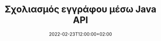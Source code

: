 ---
############################# Static ############################
layout: "product"
date: 2022-02-23T12:00:00+02:00
draft: false

product: "Annotation"
product_tag: "annotation"
platform: "Java"
platform_tag: "java"

############################# Head ############################
head_title: "Java Document Annotation API | Προβολή και σχολιασμός εικόνων PDF Word Excel PPTX"
head_description: "Java Document Annotation API. Προβάλετε, προσθέστε ετικέτες, σχολιάστε και σχολιάστε τις μορφές αρχείων PDF Word DOCX, Excel XLSX, PPTX, EML EMLX, VSS VSD, OTP, CAD και εικόνας."

############################# Header ##########################
title: "Σχολιασμός εγγράφου μέσω Java API"
description: "Δημιουργήστε εφαρμογές Java με δυνατότητες προβολής και σχολιασμού PDF, HTML, MS Office και άλλων μορφών εγγράφων χωρίς εγκατάσταση εξωτερικού λογισμικού."
button:
    enable: true
    icon: "fas fa-arrow-down"
    label: "Κατεβάστε δωρεάν δοκιμή"
    link: "https://downloads.groupdocs.com/annotation/java"

############################# SubMenu #########################
submenu:
    enable: true
    
    left:
        img_alt: "GroupDocs.Annotation for Java"
        image: "https://www.groupdocs.cloud/templates/groupdocs/images/product-logos/groupdocs-annotation-java.png"
        product: "GroupDocs.Annotation"
        platform: "Java"

    middle:
        button:
            # button loop
            - link: "#features"
              text: "Χαρακτηριστικά"

            # button loop
            - link: "https://products.groupdocs.app/annotation"
              text: "Live Demos"

            # button loop
            - link: "https://purchase.groupdocs.com/pricing/annotation/java"
              text: "Τιμολόγηση"

    right:
        link_download: "https://downloads.groupdocs.com/annotation"
        link_learn: "https://docs.groupdocs.com/annotation/java/"
        link_buy: "https://purchase.groupdocs.com"

############################# Overview ############################
overview:
    enable: true
    content: |
      Το GroupDocs.Annotation Java API είναι ένα προϊόν που σας επιτρέπει να εργάζεστε με σχολιασμούς σε έγγραφα σε διαφορετικές πλατφόρμες και λειτουργικά συστήματα, όπως Android, MacOS, Linux, Windows. Το GroupDocs.Annotation παρέχει μια βιβλιοθήκη με απλό API που προσφέρει πολλά πλεονεκτήματα: για παράδειγμα, εάν πρέπει να διατηρήσετε εμπιστευτικά τα δεδομένα ή να επιλέξετε πόση δύναμη χρειάζεστε για να εργαστείτε με τη βιβλιοθήκη ή να αλλάξετε εν μέρει την εργασία με σχολιασμούς, η βιβλιοθήκη είναι πολύ ελαφρύ και ευέλικτο.

      Το GroupDocs.Annotation for Java API σάς επιτρέπει να εργάζεστε με διαφορετικούς τύπους σχολιασμών, οι οποίοι περιλαμβάνουν: Κείμενο, Πολύγραμμη, Περιοχή, Υπογράμμιση, Σημείο, Υδατογράφημα, Βέλος, Έλλειψη, Αντικατάσταση κειμένου, Απόσταση, Πεδίο κειμένου, Διόρθωση πόρων κ.λπ. Και υποστηρίζει τα περισσότερα δημοφιλείς μορφές εγγράφων όπως: PDF, HTML, Microsoft Office Word, υπολογιστικά φύλλα Excel, παρουσιάσεις PowerPoint, Visio, email του Outlook, εικόνες, μετα-αρχεία, σχέδιο CAD και διάφορες άλλες μορφές. Το API παρέχει τη δυνατότητα λήψης μικρογραφιών σελίδων εγγράφων και υποστηρίζει την εισαγωγή και την εξαγωγή σχολιασμού προς και από αρχεία PDF.

      Χρησιμοποιώντας τη βιβλιοθήκη, μπορείτε να [add](/annotation/java/bmp/), [edit](/annotation/java/bmp/), [extract](/annotation/java/bmp/) και [delete](/annotation /java/bmp/) σχολιασμοί από έγγραφα, περιστροφή εγγράφων, αλλαγή λύσης μικρογραφιών και αυτή δεν είναι μια πλήρης λίστα με όλες τις δυνατότητες. Προσφέρει επίσης ένα ολοκληρωμένο σύνολο αντικειμένων δεδομένων για την προσαρμογή των ιδιοτήτων σχολιασμού σύμφωνα με τις απαιτήσεις σας σε όλες τις υποστηριζόμενες μορφές εγγράφων.

      Η εργασία με το GroupDocs.Annotation για το Java API είναι πολύ απλή και αποτελείται από μερικά μόνο βασικά βήματα. Αρχικά πρέπει να ρυθμίσετε μια άδεια χρήσης, στη συνέχεια να επιλέξετε το αρχείο με το οποίο θέλετε να εργαστείτε, στη συνέχεια να χειριστείτε με κάποιο τρόπο τους σχολιασμούς εγγράφων (διαγραφή/επεξεργασία/εξαγωγή/διαγραφή) και αποθηκεύστε το αποτέλεσμα. Για περισσότερες πληροφορίες, ανατρέξτε στο προϊόν [documentation](https://docs.groupdocs.com/annotation/java/getting-started/) ή στα [παραδείγματα] μας (https://github.com/groupdocs-annotation/GroupDocs.Annotation -για-Java) σετ.
      
      Το GroupDocs.Annotation ενημερώνεται τακτικά και παρέχει υποστήριξη στους πελάτες του, είστε πάντα ευπρόσδεκτοι να μας κάνετε ερωτήσεις ή να στείλετε τις ιδέες σας ή να μας πείτε για τις ανάγκες σας για κάτι νέο και θα το εφαρμόσουμε με χαρά στις νέες μας εκδόσεις.
    tabs:
      enable: true
      
      ## TAB ONE ##
      tab_one:
        description: |
          Ακολουθεί μια επισκόπηση του GroupDocs.Annotation για Java:
      
        right:
          enable: true
          icon: "fab fa-html5"
          title:  ΣΦΑΙΡΙΚΗ ΕΙΚΟΝΑ
          content: |
            * Προσθήκη σχολιασμών
            * Εξαγωγή σχολιασμών 
            * Εισαγωγή σχολιασμών
            * Σχόλια με βάση την απάντηση
            * Συμβατότητα σχολιασμού
      
      ## TAB TWO ##
      tab_two:
        description: |
          Το GroupDocs.Annotation για Java υποστηρίζει όλες τις δημοφιλείς [μορφές αρχείων εγγράφων](https://docs.groupdocs.com/annotation/java/supported-document-formats/) συμπεριλαμβανομένων: Microsoft Office, PDF, εικόνων και πολλών άλλων.

        left:
          enable: true
          table:
            # table loop
            - title: "Microsoft Office Formats"
              content: |
                * **Word**: [DOC](/annotation/java/doc/), [DOCX](/annotation/java/docx/), [DOCM](/annotation/java/docm/), [DOT](/annotation/java/dot/), [DOTX](/annotation/java/dotx/), [RTF](/annotation/java/rtf/)
                * **Excel**: [XLS](/annotation/java/xls/), [XLSX](/annotation/java/xlsx/), [XLSB](/annotation/java/xlsb/), [XLSM](/annotation/java/xlsm/)
                * **PowerPoint**: [PPT](/annotation/java/ppt/), [PPTX](/annotation/java/pptx/), [PPS](/annotation/java/pps/), [PPSX](/annotation/java/ppsx/), [POTM](/annotation/java/potm/), [POTX](/annotation/java/potx/), [PPSM](/annotation/java/ppsm/), [PPTM](/annotation/java/pptm/), [WMF](/annotation/java/wmf/), [EMF](/annotation/java/emf/)
                * **Outlook**: [EML](/annotation/java/eml/), [EMLX](/annotation/java/emlx/), [MSG](/annotation/java/msg/)
                * **Visio**: [VSS](/annotation/java/vss/), [VST](/annotation/java/vst/), [VSD](/annotation/java/vsd/), [VSDX](/annotation/java/vsdx/), [VSX](/annotation/java/vsx/)

        right:
          enable: true
          table:
            # table loop
            - title: "Other Formats"
              content: |
                * **Portable**: [PDF](/annotation/java/pdf/) (PDF/A-1a, PDF/A-1b, PDF/A-2a)
                * **OpenDocument**: [ODT](/annotation/java/odt/), [ODS](/annotation/java/ods/), [ODP](/annotation/java/odp/)
                * **Images**: [BMP](/annotation/java/bmp/), [JPG](/annotation/java/jpg/), [JPEG](/annotation/java/jpeg/), [TIFF](/annotation/java/tiff/), [TIF](/annotation/java/tif/), [PNG](/annotation/java/png/), [GIF](/annotation/java/gif/), [DCM](/annotation/java/dcm/), [DICOM](/annotation/java/dicom/)
                * **AutoCAD**: [DWG](/annotation/java/dwg/), [DXF](/annotation/java/dxf/), [CAD](/annotation/java/cad/)
                * **Other**: [HTM](/annotation/java/htm/), [HTML](/annotation/java/html/), [CSV](/annotation/java/csv/), [DJVU](/annotation/java/djvu/), [OTP](/annotation/java/otp/), [OTT](/annotation/java/ott/)

      ## TAB THREE ##
      tab_three:
        description: |
          Το GroupDocs.Annotation για Java υποστηρίζει τα ακόλουθα λειτουργικά συστήματα, Frameworks και Package Managers:
        
        left:
          enable: true
          table:
            # table loop
            - icon: "fab fa-windows"
              title:  Λειτουργικά συστήματα
              content: |
                * Microsoft Windows Desktop
                * Microsoft Windows Server
                * Linux
                * MacOS

            # table loop
            - icon: "fas fa-code"
              title:  Υποστηριζόμενα πλαίσια
              content: |
                * Java 7 (1.7) and above

        right:
          enable: true
          table:
            # table loop
            - icon: "fas fa-cogs"
              title:  Αναπτυξιακά Περιβάλλοντα
              content: |
                * NetBeans
                * IntelliJ IDEA
                * Eclipse

            # table loop
            - icon: "fas fa-tools"
              title:  Εργαλείο Build Automation
              content: |
                * Maven

############################# Features ############################
features:
    enable: true
    title: GroupDocs.Σχολιασμός για λειτουργίες Java

    feature:
      # feature loop
      - icon: "fas fa-copy"
        link: "https://docs.groupdocs.com/annotation/java/add-area-annotation/"
        content: Προσθέστε σχολιασμό περιοχής στο έγγραφο και συνδέστε απλά και ένθετα σχόλια

      # feature loop
      - icon: "fas fa-eye"
        link: "https://docs.groupdocs.com/annotation/java/add-arrow-annotation/"
        content: Τοποθετήστε τον δείκτη σε ένα συγκεκριμένο περιεχόμενο χρησιμοποιώντας τον σχολιασμό με το βέλος

      # feature loop
      - icon: "fas fa-bolt"
        link: "https://docs.groupdocs.com/annotation/java/add-watermark-annotation/"
        content: Ορίστε τα υδατογραφήματα κειμένου σε PDF, διαφάνειες, φύλλα εργασίας Excel, εικόνες και διαγράμματα σε γωνιακή θέση
      
      # feature loop
      - icon: "fas fa-file-powerpoint"
        link: "https://docs.groupdocs.com/annotation/java/add-point-annotation/"
        content: Προσθέστε αναδυόμενα σχόλια σε οποιοδήποτε μέρος του εγγράφου χρησιμοποιώντας τον σχολιασμό σημείων

      # feature loop
      - icon: "fas fa-code"
        link: "https://docs.groupdocs.com/annotation/java/add-polyline-annotation/"
        content: Χρησιμοποιήστε τον σχολιασμό Polyline για να συνδέσετε ακολουθία τμημάτων γραμμής, τμήματα τόξου ή και τα δύο

      # feature loop
      - icon: "fas fa-cloud"
        link: "https://docs.groupdocs.com/annotation/java/add-ellipse-annotation/"
        content: Προσθήκη σχολιασμού Ellipse σε PDF, έγγραφα Word, υπολογιστικά φύλλα, παρουσιάσεις, διαγράμματα και εικόνες

      # feature loop
      - icon: "fas fa-remove-format"
        link: "https://docs.groupdocs.com/annotation/java/add-watermark-annotation/"
        content: Προσθέστε γωνιακά υδατογραφήματα για PDF, PowerPoint, Excel, Εικόνες και Διαγράμματα

      # feature loop
      - icon: "fas fa-comment-slash"
        link: "https://docs.groupdocs.com/annotation/java/add-underline-annotation/"
        content: Λήψη συντεταγμένων σχολιασμού κειμένου σε αναπαράσταση εικόνας ενός εγγράφου

      # feature loop
      - icon: "fas fa-location-arrow"
        link: "https://docs.groupdocs.com/annotation/java/add-annotation-to-the-document/"
        content: Υπογράμμιση, Διαγραφή ή Τροποποίηση συγκεκριμένου κειμένου σε ένα έγγραφο

      # feature loop
      - icon: "fas fa-border-all"
        link: "https://docs.groupdocs.com/annotation/java/add-annotation-to-the-document/"
        content: Προσθήκη σφραγίδας κειμένου ή υδατογραφήματος και πεδίου κειμένου σε ένα έγγραφο

      # feature loop
      - icon: "fas fa-wrench"
        link: "https://docs.groupdocs.com/annotation/java/add-point-annotation/"
        content: Εισαγωγή και εξαγωγή σχολιασμών μεταξύ εγγράφων του Word και παρουσιάσεων PowerPoint

      # feature loop
      - icon: "fas fa-columns"
        link: "https://docs.groupdocs.com/annotation/java/add-strikeout-annotation/"
        content: Σχολιάστε υπολογιστικά φύλλα Excel με τύπους σχολιασμού κειμένου, αντικατάστασης κειμένου, υδατογραφήματος και επεξεργασίας πόρων

      # feature loop
      - icon: "fas fa-file-word"
        link: "https://docs.groupdocs.com/annotation/java/get-file-info/"
        content: Προσθήκη σχολιασμών Polyline, Strikethrough, Υπογράμμισης ή Κειμένου σε Παρουσιάσεις και Διαφάνειες PowerPoint

      # feature loop
      - icon: "fas fa-envelope"
        link: "https://docs.groupdocs.com/annotation/java/basic-usage/"
        content: Σημειώστε τον σχολιασμό σημείου στις παρουσιάσεις χρησιμοποιώντας συντεταγμένες X, Y

      # feature loop
      - icon: "fas fa-print"
        link: "https://docs.groupdocs.com/annotation/java/add-strikeout-annotation/"
        content: Προσθέστε σχολιασμούς διαγράμμισης, κειμένου, υπογράμμισης ή πολυγραμμής στις εικόνες

      # feature loop
      - icon: "fas fa-file-archive"
        link: "https://docs.groupdocs.com/annotation/java/add-link-annotation/"
        content: Λήψη πληροφοριών εγγράφων και εικόνων για διαγράμματα Visio, όπως VSS και VSD
      
      # feature loop
      - icon: "fas fa-file-code"
        link: "https://docs.groupdocs.com/annotation/java/basic-usage/"
        content: Λάβετε μικρογραφίες των σελίδων εγγράφων και εργαστείτε με αρχεία TIFF πολλών σελίδων

      # feature loop
      - icon: "fas fa-file-excel"
        link: "https://docs.groupdocs.com/annotation/java/get-file-info/"
        content: Λήψη όλων των σχολίων ενός εγγράφου με μια κλήση μίας λειτουργίας

      # feature loop
      - icon: "fas fa-heading"
        link: "https://docs.groupdocs.com/annotation/java/add-link-annotation/"
        content: Προσθέστε σχολιασμούς συνδέσμων σε παρουσιάσεις PDF, Word και PowerPoint

      # feature loop
      - icon: "fas fa-project-diagram"
        link: "https://docs.groupdocs.com/annotation/java/add-point-annotation/"
        content: Υποστήριξη SVG Path Parsing για PDF, Word, Diagrams, Slides και άλλες κύριες μορφές εγγράφων

      # feature loop
      - icon: "fas fa-cube"
        link: "https://docs.groupdocs.com/annotation/java/technical-support/"
        content: Υποστήριξη για την προσθήκη σχολιασμού υδατογραφήματος σε έγγραφα του Word και εκκαθάριση για αντικατάσταση κειμένου

      # feature loop
      - icon: "fab fa-uncharted"
        link: "https://docs.groupdocs.com/annotation/java/technical-support/"
        content: Υποστήριξη Επεξεργασίας Σχημάτων σε Διαγράμματα για σχολιασμούς κειμένου
  
      # feature loop
      - icon: "fab fa-uncharted"
        link: "https://docs.groupdocs.com/annotation/java/advanced-usage/"
        content: Εξοικονομήστε χρόνο αποθηκεύοντας προσωρινά τις προεπισκοπήσεις σελίδων των εγγράφων για ταχύτερη επεξεργασία
  
      # feature loop
      - icon: "fab fa-uncharted"
        link: "https://docs.groupdocs.com/annotation/java/add-annotation-to-the-document/"
        content: Σημειώστε εύκολα έγγραφα Word, Excel και PowerPoint ακόμη και με παλαιότερες μορφές

      # feature loop
      - icon: "fab fa-uncharted"
        link: "https://docs.groupdocs.com/annotation/java/add-distance-annotation/"
        content: Εμφάνιση υποτίτλων σχολιασμού απόστασης για Excel, PowerPoint και διαγράμματα

############################# Support ############################
support:
    enable: true

############################# Solutions ############################
solutions:
    enable: true
    title: Το GroupDocs.Annotation προσφέρει API προβολής εγγράφων για άλλα δημοφιλή περιβάλλοντα ανάπτυξης

    solution:
        # solution loop
        - img_alt: "GroupDocs.Annotation for .NET"
          image: "https://www.groupdocs.cloud/templates/groupdocs/images/product-logos/groupdocs-annotation-net.png"
          product: "GroupDocs.Annotation"
          platform: ".NET"
          link: "/annotation/net/"

############################# Back to top ###############################
back_to_top:
  enable: true
---
